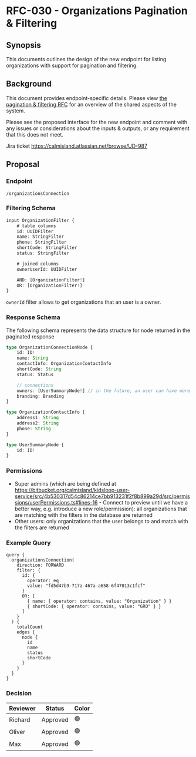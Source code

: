 # RFC-030 - Organizations Pagination & Filtering

## Synopsis

This documents outlines the design of the new endpoint for listing organizations with support for pagination and filtering.

## Background

This document provides endpoint-specific details. Please view [the pagination & filtering RFC](https://calmisland.atlassian.net/wiki/spaces/ATZ/pages/1605042208) for an overview of the shared aspects of the system.

Please see the proposed interface for the new endpoint and comment with any issues or considerations about the inputs & outputs, or any requirement that this does not meet.

Jira ticket https://calmisland.atlassian.net/browse/UD-987

## Proposal

### Endpoint

`/organizationsConnection`

### Filtering Schema

```ts
input OrganizationFilter {
    # table columns
    id: UUIDFilter
    name: StringFilter
    phone: StringFilter
    shortCode: StringFilter
    status: StringFilter

    # joined columns
    ownerUserId: UUIDFilter

    AND: [OrganizationFilter!]
    OR: [OrganizationFilter!]
}
```

`ownerId` filter allows to get organizations that an user is a owner.

### Response Schema

The following schema represents the data structure for node returned in the paginated response

```ts
type OrganizationConnectionNode {
    id: ID!
    name: String
    contactInfo: OrganizationContactInfo
    shortCode: String
    status: Status

    // connections
    owners: [UserSummaryNode!] // in the future, an user can have more than one organization
    branding: Branding
}

type OrganizationContactInfo {
    address1: String
    address2: String
    phone: String
}

type UserSummaryNode {
    id: ID!
}
```

### Permissions

- Super admins (which are being defined at https://bitbucket.org/calmisland/kidsloop-user-service/src/4b530317d54c86214ce7bb913231f2f8b899a29d/src/permissions/userPermissions.ts#lines-16 - Connect to preview until we have a better way, e.g. introduce a new role/permission): all organizations that are matching with the filters in the database are returned
- Other users: only organizations that the user belongs to and match with the filters are returned

### Example Query

```
query {
  organizationsConnection(
    direction: FORWARD
    filter: {
      id: {
        operator: eq
        value: "fd5d47b9-717a-467a-a658-6f47013c1fcf"
      }
      OR: [
        { name: { operator: contains, value: "Organization" } }
        { shortCode: { operator: contains, value: "GRO" } }
      ]
    }
  ) {
    totalCount
    edges {
      node {
        id
        name
        status
        shortCode
      }
    }
  }
}
```

### Decision

|     Reviewer     |  Status  | Color |
|------------------|----------|-------|
| Richard          | Approved | 🟢    |
| Oliver           | Approved | 🟢    |
| Max              | Approved | 🟢    |
